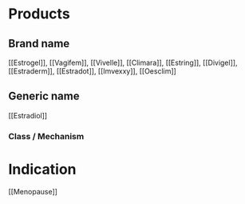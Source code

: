 # Products

## Brand name
[[Estrogel]], [[Vagifem]], [[Vivelle]], [[Climara]], [[Estring]], [[Divigel]], [[Estraderm]], [[Estradot]], [[Imvexxy]], [[Oesclim]]

## Generic name
[[Estradiol]]

### Class / Mechanism


# Indication
[[Menopause]]

